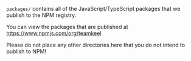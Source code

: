 `packages/` contains all of the JavaScript/TypeScript packages that we publish to the NPM registry.

You can view the packages that are published at https://www.npmjs.com/org/teamkeel

Please do not place any other directories here that you do not intend to publish to NPM!
